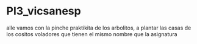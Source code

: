 # PI3_vicsanesp

alle vamos con la pinche praktikita de los arbolitos, a plantar las
casas de los cositos voladores que tienen el mismo
nombre que la asignatura
